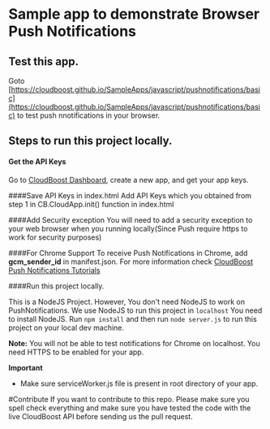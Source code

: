 
# Sample app to demonstrate Browser Push Notifications 

## Test this app.

Goto [https://cloudboost.github.io/SampleApps/javascript/pushnotifications/basic](https://cloudboost.github.io/SampleApps/javascript/pushnotifications/basic) to test push nnotifications in your browser.   

## Steps to run this project locally.

#### Get the API Keys
Go to [CloudBoost Dashboard](https://dashboard.cloudboost.io), create a new  app, and get your app keys.

####Save API Keys in index.html
Add API Keys which you obtained from step 1 in CB.CloudApp.init() function in index.html

####Add Security exception
You will need to add a security exception to your web browser when you running locally(Since Push require https to work for security purposes)

####For Chrome Support
To receive Push Notifications in Chrome, add **gcm_sender_id** in manifest.json.
For more information check [CloudBoost Push Notifications Tutorials](https://tutorials.cloudboost.io/en/pushnotifications/javascript)

####Run this project locally. 

This is a NodeJS Project. However, You don't need NodeJS to work on PushNotifications. We use NodeJS to run this project in `localhost` You need to install NodeJS. Run `npm install` and then run `node server.js` to run this project on your local dev machine. 

**Note:** You will not be able to test notifications for Chrome on localhost. You need HTTPS to be enabled for your app. 

**Important**
* Make sure serviceWorker.js file is present in root directory of your app. 


#Contribute
If you want to contribute to this repo. Please make sure you spell check everything and make sure you have tested the code with the live CloudBoost API before sending us the pull request.

